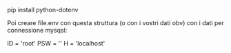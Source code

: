 pip install python-dotenv

Poi creare file.env con questa struttura (o con i vostri dati obv) con i dati per connessione mysqsl:

ID = 'root'
PSW = ''
H = 'localhost'